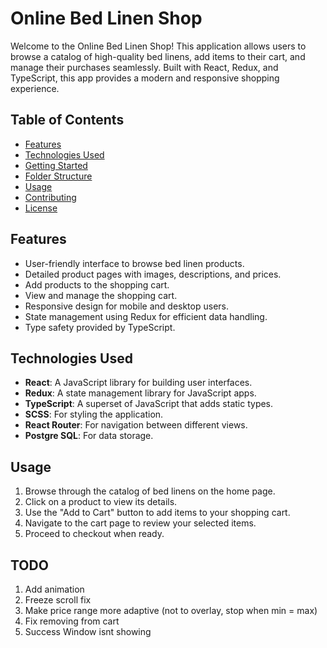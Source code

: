 # Online Bed Linen Shop

Welcome to the Online Bed Linen Shop! This application allows users to browse a catalog of high-quality bed linens, add items to their cart, and manage their purchases seamlessly. Built with React, Redux, and TypeScript, this app provides a modern and responsive shopping experience.

## Table of Contents

- [Features](#features)
- [Technologies Used](#technologies-used)
- [Getting Started](#getting-started)
- [Folder Structure](#folder-structure)
- [Usage](#usage)
- [Contributing](#contributing)
- [License](#license)

## Features

- User-friendly interface to browse bed linen products.
- Detailed product pages with images, descriptions, and prices.
- Add products to the shopping cart.
- View and manage the shopping cart.
- Responsive design for mobile and desktop users.
- State management using Redux for efficient data handling.
- Type safety provided by TypeScript.

## Technologies Used

- **React**: A JavaScript library for building user interfaces.
- **Redux**: A state management library for JavaScript apps.
- **TypeScript**: A superset of JavaScript that adds static types.
- **SCSS**: For styling the application.
- **React Router**: For navigation between different views.
- **Postgre SQL**: For data storage.

## Usage

1. Browse through the catalog of bed linens on the home page.
2. Click on a product to view its details.
3. Use the "Add to Cart" button to add items to your shopping cart.
4. Navigate to the cart page to review your selected items.
5. Proceed to checkout when ready.

## TODO

1. Add animation
2. Freeze scroll fix
3. Make price range more adaptive (not to overlay, stop when min = max)
4. Fix removing from cart
5. Success Window isnt showing
